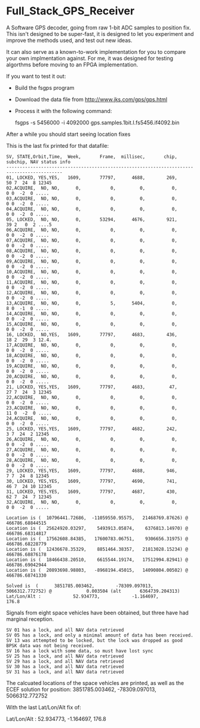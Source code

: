 # Full_Stack_GPS_Receiver

A Software GPS decoder, going from raw 1-bit ADC samples to 
position fix.  This isn't designed to be super-fast, it is 
designed to let you experiment and improve the methods used, 
and test out new ideas.


It can also serve as a known-to-work implementation for you 
to compare your own implmentation against.  For me, it was
designed for testing algorthms before moving to an FPGA 
implementation.

If you want to test it out:
- Build the fsgps program 
- Download the data file from http://www.jks.com/gps/gps.html
- Process it with the following command:

    fsgps -s 5456000 -i 4092000 gps.samples.1bit.I.fs5456.if4092.bin

After a while you should start seeing location fixes

This is the last fix printed for that datafile:

    SV, STATE,Orbit,Time,  Week,       Frame,  millisec,       chip,   subchip, NAV status info
    -------------------------------------------------------------------------------------------
    01, LOCKED, YES,YES,   1609,       77797,      4688,        269,         50 7  24  8 12345
    02,ACQUIRE,  NO, NO,      0,           0,         0,          0,          0 0  -2  0 .....
    03,ACQUIRE,  NO, NO,      0,           0,         0,          0,          0 0  -2  0 .....
    04,ACQUIRE,  NO, NO,      0,           0,         0,          0,          0 0  -2  0 .....
    05, LOCKED,  NO, NO,      0,       53294,      4676,        921,         39 2   0  2 ....5
    06,ACQUIRE,  NO, NO,      0,           0,         0,          0,          0 0  -2  0 .....
    07,ACQUIRE,  NO, NO,      0,           0,         0,          0,          0 0  -2  0 .....
    08,ACQUIRE,  NO, NO,      0,           0,         0,          0,          0 0  -2  0 .....
    09,ACQUIRE,  NO, NO,      0,           0,         0,          0,          0 0  -2  0 .....
    10,ACQUIRE,  NO, NO,      0,           0,         0,          0,          0 0  -2  0 .....
    11,ACQUIRE,  NO, NO,      0,           0,         0,          0,          0 0  -2  0 .....
    12,ACQUIRE,  NO, NO,      0,           0,         0,          0,          0 0  -2  0 .....
    13,ACQUIRE,  NO, NO,      0,           5,      5404,          0,          8 0  -1  0 .....
    14,ACQUIRE,  NO, NO,      0,           0,         0,          0,          0 0  -2  0 .....
    15,ACQUIRE,  NO, NO,      0,           0,         0,          0,          0 0  -2  0 .....
    16, LOCKED,  NO,YES,   1609,       77797,      4683,        436,         18 2  29  3 12.4.
    17,ACQUIRE,  NO, NO,      0,           0,         0,          0,          0 0  -2  0 .....
    18,ACQUIRE,  NO, NO,      0,           0,         0,          0,          0 0  -2  0 .....
    19,ACQUIRE,  NO, NO,      0,           0,         0,          0,          0 0  -2  0 .....
    20,ACQUIRE,  NO, NO,      0,           0,         0,          0,          0 0  -2  0 .....
    21, LOCKED, YES,YES,   1609,       77797,      4683,         47,         27 7  24  3 12345
    22,ACQUIRE,  NO, NO,      0,           0,         0,          0,          0 0  -2  0 .....
    23,ACQUIRE,  NO, NO,      0,           0,         0,          0,         11 0  -2  0 .....
    24,ACQUIRE,  NO, NO,      0,           0,         0,          0,          0 0  -2  0 .....
    25, LOCKED, YES,YES,   1609,       77797,      4682,        242,          3 7  24  2 12345
    26,ACQUIRE,  NO, NO,      0,           0,         0,          0,          0 0  -2  0 .....
    27,ACQUIRE,  NO, NO,      0,           0,         0,          0,          0 0  -2  0 .....
    28,ACQUIRE,  NO, NO,      0,           0,         0,          0,          0 0  -2  0 .....
    29, LOCKED, YES,YES,   1609,       77797,      4688,        946,          7 7  24  8 12345
    30, LOCKED, YES,YES,   1609,       77797,      4690,        741,         46 7  24 10 12345
    31, LOCKED, YES,YES,   1609,       77797,      4687,        430,         62 7  24  7 12345
    32,ACQUIRE,  NO, NO,      0,           0,         0,          0,          0 0  -2  0 .....

    Location is (  10796441.72686,  -11059550.95575,   21468769.87626) @ 466786.68844515
    Location is (  25624920.03297,    5493913.05874,    6376813.14970) @ 466786.68314817
    Location is (  17562608.84385,   17600783.06751,    9306656.31975) @ 466786.68228779
    Location is (  12436678.35329,    8851464.38357,   21813028.15234) @ 466786.68876178
    Location is (  18466438.20510,    6615544.19174,   17512994.82941) @ 466786.69042944
    Location is (  20893698.98803,   -8968194.45015,   14090804.00502) @ 466786.68741330
  
    Solved is  (      3851785.003462,        -78309.097013,       5066312.772752) @             0.003504 (alt       6364739.204313)
    Lat/Lon/Alt :            52.934773,            -1.164697,                176.8

Signals from eight space vehicles have been obtained, but three have had marginal reception.

    SV 01 has a lock, and all NAV data retrieved 
    SV 05 has a lock, and only a minimal amount of data has been received.
    SV 13 was attempted to be locked, but the lock was dropped as good BPSK data was not being received.
    SV 16 has a lock with some data, so must have lost sync
    SV 25 has a lock, and all NAV data retrieved 
    SV 29 has a lock, and all NAV data retrieved 
    SV 30 has a lock, and all NAV data retrieved 
    SV 31 has a lock, and all NAV data retrieved 


The calcuated locations of the space vehicles are printed, as well as the ECEF solution for position:
    3851785.003462,        -78309.097013,       5066312.772752

With the last Lat/Lon/Alt fix of:

   Lat/Lon/Alt :            52.934773,            -1.164697,                176.8

